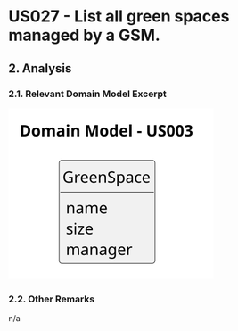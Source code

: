 # US027 - List all green spaces managed by a GSM.

## 2. Analysis

### 2.1. Relevant Domain Model Excerpt

![Domain Model](svg/us027-domain-model.svg)

### 2.2. Other Remarks

n/a